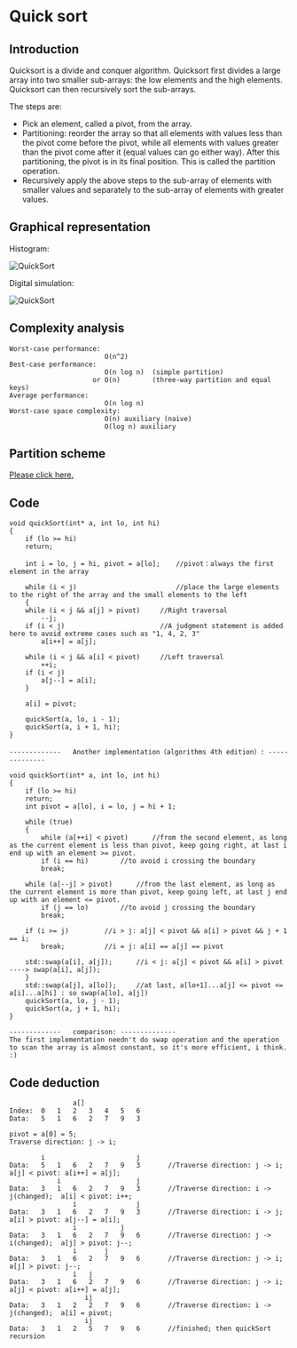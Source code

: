 # Quick sort
## Introduction

Quicksort is a divide and conquer algorithm. Quicksort first divides a large array into two smaller sub-arrays: the low elements and the high elements. Quicksort can then recursively sort the sub-arrays.

The steps are:
* Pick an element, called a pivot, from the array.
* Partitioning: reorder the array so that all elements with values less than the pivot come before the pivot, while all elements with values greater than the pivot come after it (equal values can go either way). After this partitioning, the pivot is in its final position. This is called the partition operation.
* Recursively apply the above steps to the sub-array of elements with smaller values and separately to the sub-array of elements with greater values.

## Graphical representation

Histogram:

![QuickSort](https://github.com/ToyoBai/Algorithm/blob/master/Sorting%20Algorithm/Sorting%20Algorithm%20Image/QuickSort1.gif?raw=true "QuickSort")

Digital simulation:

![QuickSort](https://github.com/ToyoBai/Algorithm/blob/master/Sorting%20Algorithm/Sorting%20Algorithm%20Image/QuickSort2.png?raw=true "QuickSort")

## Complexity analysis
    Worst-case performance:
                            O(n^2)
    Best-case performance:
                            O(n log n)  (simple partition)
                         or O(n)        (three-way partition and equal keys)
    Average performance:
                            O(n log n)
    Worst-case space complexity:
                            O(n) auxiliary (naive)
                            O(log n) auxiliary
## Partition scheme
[Please click here.](https://en.wikipedia.org/wiki/Quicksort "wikipedia")
        
## Code
	void quickSort(int* a, int lo, int hi)
	{
	    if (lo >= hi)
		return;
			
	    int i = lo, j = hi, pivot = a[lo];    //pivot：always the first element in the array

	    while (i < j)                         //place the large elements to the right of the array and the small elements to the left
	    {
		while (i < j && a[j] > pivot)     //Right traversal
		    --j;
		if (i < j)                        //A judgment statement is added here to avoid extreme cases such as "1, 4, 2, 3"
		    a[i++] = a[j];

		while (i < j && a[i] < pivot)     //Left traversal
		    ++i;
		if (i < j)
		    a[j--] = a[i];
	    }

	    a[i] = pivot;

	    quickSort(a, lo, i - 1);
	    quickSort(a, i + 1, hi);
	}
	
	-------------	Another implementation（algorithms 4th edition）:	--------------

	void quickSort(int* a, int lo, int hi)
	{
	    if (lo >= hi) 
		return;
	    int pivot = a[lo], i = lo, j = hi + 1;

	    while (true)
	    {	
	        while (a[++i] < pivot)		//from the second element, as long as the current element is less than pivot, keep going right, at last i end up with an element >= pivot.
		    if (i == hi)		//to avoid i crossing the boundary
			break;

		while (a[--j] > pivot)		//from the last element, as long as the current element is more than pivot, keep going left, at last j end up with an element <= pivot.
		    if (j == lo)		//to avoid j crossing the boundary
			break;

		if (i >= j)			//i > j: a[j] < pivot && a[i] > pivot && j + 1 == i;
		    break;			//i = j: a[i] == a[j] == pivot

		std::swap(a[i], a[j]);		//i < j: a[j] < pivot && a[i] > pivot ----> swap(a[i], a[j]);
	    }
	    std::swap(a[j], a[lo]);		//at last, a[lo+1]...a[j] <= pivot <= a[i]...a[hi] : so swap(a[lo], a[j])
	    quickSort(a, lo, j - 1);
	    quickSort(a, j + 1, hi);
	}
	
	-------------	comparison:	--------------
	The first implementation needn't do swap operation and the operation to scan the array is almost constant, so it's more efficient, i think. :)
## Code deduction
                    a[]
    Index:  0   1   2   3   4   5   6
    Data:   5   1   6   2   7   9   3
        
    pivot = a[0] = 5;   
    Traverse direction: j -> i;
    
            i                       j
    Data:   5   1   6   2   7   9   3       //Traverse direction: j -> i;		a[j] < pivot: a[i++] = a[j];  
                i                   j
    Data:   3   1   6   2   7   9   3       //Traverse direction: i -> j(changed);	a[i] < pivot: i++;
                    i               j
    Data:   3   1   6   2   7   9   3       //Traverse direction: i -> j;		a[i] > pivot: a[j--] = a[i];
                    i           j
    Data:   3   1   6   2   7   9   6       //Traverse direction: j -> i(changed);	a[j] > pivot: j--;
                    i       j
    Data:   3   1   6   2   7   9   6       //Traverse direction: j -> i;		a[j] > pivot: j--;
                    i   j
    Data:   3   1   6   2   7   9   6       //Traverse direction: j -> i;		a[j] < pivot: a[i++] = a[j];
                       ij
    Data:   3   1   2   2   7   9   6       //Traverse direction: i -> j(changed);	a[i] = pivot;
                       ij
    Data:   3   1   2   5   7   9   6       //finished; then quickSort recursion
